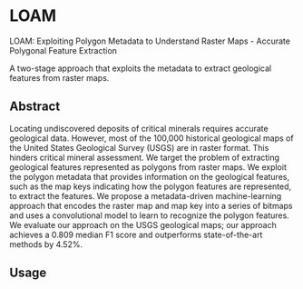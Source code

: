 # LOAM
LOAM: Exploiting Polygon Metadata to Understand Raster Maps - Accurate Polygonal Feature Extraction

A two-stage approach that exploits the metadata to extract geological features from raster maps.

## Abstract

Locating undiscovered deposits of critical minerals requires accurate geological data. However, most of the 100,000 historical geological maps of the United States Geological Survey (USGS) are in raster format. This hinders critical mineral assessment. We target the problem of extracting geological features represented as polygons from raster maps. We exploit the polygon metadata that provides information on the geological features, such as the map keys indicating how the polygon features are represented, to extract the features. We propose a metadata-driven machine-learning approach that encodes the raster map and map key into a series of bitmaps and uses a convolutional model to learn to recognize the polygon features. We evaluate our approach on the USGS geological maps; our approach achieves a 0.809 median F1 score and outperforms state-of-the-art methods by 4.52%.

## Usage


